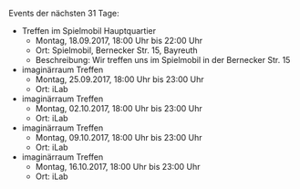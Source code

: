 Events der nächsten 31 Tage:

- Treffen im Spielmobil Hauptquartier
  - Montag, 18.09.2017, 18:00 Uhr bis 22:00 Uhr
  - Ort: Spielmobil, Bernecker Str. 15, Bayreuth
  - Beschreibung: Wir treffen uns im Spielmobil in der Bernecker Str. 15
- imaginärraum Treffen
  - Montag, 25.09.2017, 18:00 Uhr bis 23:00 Uhr
  - Ort: iLab
- imaginärraum Treffen
  - Montag, 02.10.2017, 18:00 Uhr bis 23:00 Uhr
  - Ort: iLab
- imaginärraum Treffen
  - Montag, 09.10.2017, 18:00 Uhr bis 23:00 Uhr
  - Ort: iLab
- imaginärraum Treffen
  - Montag, 16.10.2017, 18:00 Uhr bis 23:00 Uhr
  - Ort: iLab
